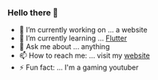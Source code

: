 ### Hello there 👋

- 🔭 I’m currently working on ... a website
- 🌱 I’m currently learning ... [Flutter](https://github.com/flutter/flutter)
- 💬 Ask me about ... anything
- 📫 How to reach me: ... visit my [website](http://leja-podobnik.cf/)
- ⚡ Fun fact: ... I'm a gaming youtuber


